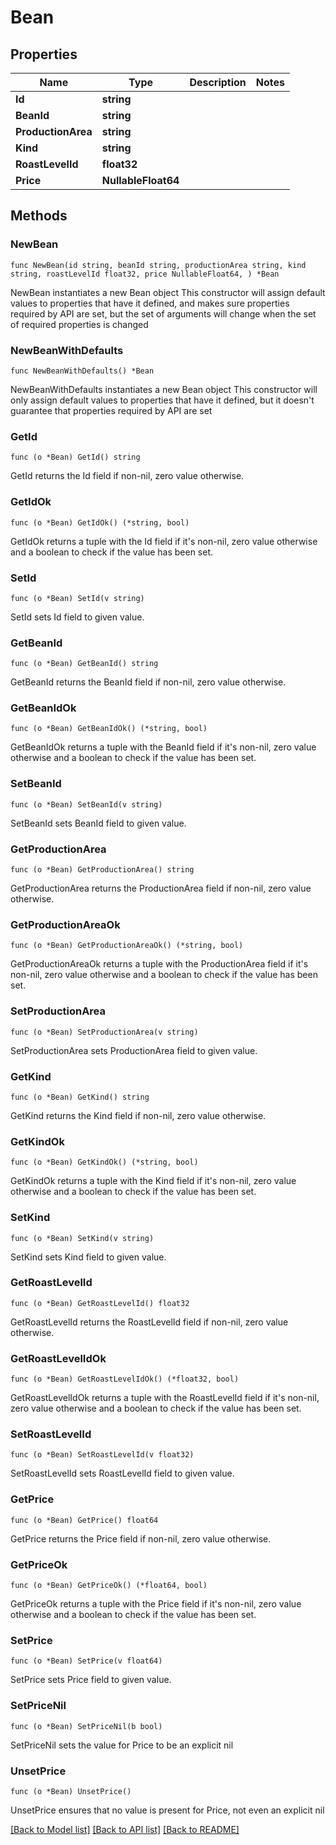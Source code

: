 # Bean

## Properties

Name | Type | Description | Notes
------------ | ------------- | ------------- | -------------
**Id** | **string** |  | 
**BeanId** | **string** |  | 
**ProductionArea** | **string** |  | 
**Kind** | **string** |  | 
**RoastLevelId** | **float32** |  | 
**Price** | **NullableFloat64** |  | 

## Methods

### NewBean

`func NewBean(id string, beanId string, productionArea string, kind string, roastLevelId float32, price NullableFloat64, ) *Bean`

NewBean instantiates a new Bean object
This constructor will assign default values to properties that have it defined,
and makes sure properties required by API are set, but the set of arguments
will change when the set of required properties is changed

### NewBeanWithDefaults

`func NewBeanWithDefaults() *Bean`

NewBeanWithDefaults instantiates a new Bean object
This constructor will only assign default values to properties that have it defined,
but it doesn't guarantee that properties required by API are set

### GetId

`func (o *Bean) GetId() string`

GetId returns the Id field if non-nil, zero value otherwise.

### GetIdOk

`func (o *Bean) GetIdOk() (*string, bool)`

GetIdOk returns a tuple with the Id field if it's non-nil, zero value otherwise
and a boolean to check if the value has been set.

### SetId

`func (o *Bean) SetId(v string)`

SetId sets Id field to given value.


### GetBeanId

`func (o *Bean) GetBeanId() string`

GetBeanId returns the BeanId field if non-nil, zero value otherwise.

### GetBeanIdOk

`func (o *Bean) GetBeanIdOk() (*string, bool)`

GetBeanIdOk returns a tuple with the BeanId field if it's non-nil, zero value otherwise
and a boolean to check if the value has been set.

### SetBeanId

`func (o *Bean) SetBeanId(v string)`

SetBeanId sets BeanId field to given value.


### GetProductionArea

`func (o *Bean) GetProductionArea() string`

GetProductionArea returns the ProductionArea field if non-nil, zero value otherwise.

### GetProductionAreaOk

`func (o *Bean) GetProductionAreaOk() (*string, bool)`

GetProductionAreaOk returns a tuple with the ProductionArea field if it's non-nil, zero value otherwise
and a boolean to check if the value has been set.

### SetProductionArea

`func (o *Bean) SetProductionArea(v string)`

SetProductionArea sets ProductionArea field to given value.


### GetKind

`func (o *Bean) GetKind() string`

GetKind returns the Kind field if non-nil, zero value otherwise.

### GetKindOk

`func (o *Bean) GetKindOk() (*string, bool)`

GetKindOk returns a tuple with the Kind field if it's non-nil, zero value otherwise
and a boolean to check if the value has been set.

### SetKind

`func (o *Bean) SetKind(v string)`

SetKind sets Kind field to given value.


### GetRoastLevelId

`func (o *Bean) GetRoastLevelId() float32`

GetRoastLevelId returns the RoastLevelId field if non-nil, zero value otherwise.

### GetRoastLevelIdOk

`func (o *Bean) GetRoastLevelIdOk() (*float32, bool)`

GetRoastLevelIdOk returns a tuple with the RoastLevelId field if it's non-nil, zero value otherwise
and a boolean to check if the value has been set.

### SetRoastLevelId

`func (o *Bean) SetRoastLevelId(v float32)`

SetRoastLevelId sets RoastLevelId field to given value.


### GetPrice

`func (o *Bean) GetPrice() float64`

GetPrice returns the Price field if non-nil, zero value otherwise.

### GetPriceOk

`func (o *Bean) GetPriceOk() (*float64, bool)`

GetPriceOk returns a tuple with the Price field if it's non-nil, zero value otherwise
and a boolean to check if the value has been set.

### SetPrice

`func (o *Bean) SetPrice(v float64)`

SetPrice sets Price field to given value.


### SetPriceNil

`func (o *Bean) SetPriceNil(b bool)`

 SetPriceNil sets the value for Price to be an explicit nil

### UnsetPrice
`func (o *Bean) UnsetPrice()`

UnsetPrice ensures that no value is present for Price, not even an explicit nil

[[Back to Model list]](../README.md#documentation-for-models) [[Back to API list]](../README.md#documentation-for-api-endpoints) [[Back to README]](../README.md)


